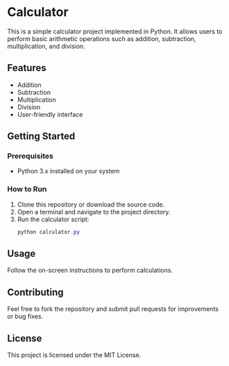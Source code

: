# Calculator

This is a simple calculator project implemented in Python. It allows users to perform basic arithmetic operations such as addition, subtraction, multiplication, and division.

## Features
- Addition
- Subtraction
- Multiplication
- Division
- User-friendly interface

## Getting Started

### Prerequisites
- Python 3.x installed on your system

### How to Run
1. Clone this repository or download the source code.
2. Open a terminal and navigate to the project directory.
3. Run the calculator script:
   ```powershell
   python calculator.py
   ```

## Usage
Follow the on-screen instructions to perform calculations.

## Contributing
Feel free to fork the repository and submit pull requests for improvements or bug fixes.

## License
This project is licensed under the MIT License.
